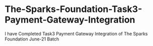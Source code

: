 # The-Sparks-Foundation-Task3-Payment-Gateway-Integration

I have Completed Task3 Payment Gateway Integration of The Sparks Foundation June-21 Batch
